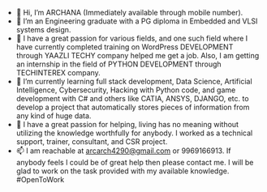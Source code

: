 - 👋 Hi, I’m ARCHANA (Immediately available through mobile number).
- 👀 I’m an Engineering graduate with a PG diploma in Embedded and VLSI systems design.
- 💞️ I have a great passion for various fields, and one such field where I have currently completed training on WordPress DEVELOPMENT through YAAZLI TECHY company helped me get a job. Also, I am getting an internship in the field of PYTHON DEVELOPMENT through TECHINTEREX company.
- 🌱 I’m currently learning full stack development, Data Science, Artificial Intelligence, Cybersecurity, Hacking with Python code, and game development with C# and others like CATIA, ANSYS, DJANGO, etc. to develop a project that automatically stores pieces of information from any kind of huge data. 
- 💞️ I have a great passion for helping, living has no meaning without utilizing the knowledge worthfully for anybody. I worked as a technical support, trainer, consultant, and CSR project.
- 📫 I am reachable at arcarch4290@gmail.com or 9969166913. If anybody feels I could be of great help then please contact me. I will be glad to work on the task provided with my available knowledge.
#OpenToWork
<!---
Arcarch4/Arcarch4 is a ✨ special ✨ repository because its `README.md` (this file) appears on your GitHub profile.
You can click the Preview link to take a look at your changes.--->





